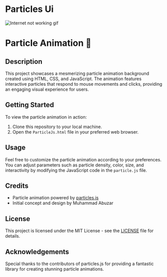 # Particles Ui

![Internet not working gif](https://abuzar-061.github.io/Particle-Using-Js/ParticleJs.png)

# Particle Animation 🎇

## Description
This project showcases a mesmerizing particle animation background created using HTML, CSS, and JavaScript. The animation features interactive particles that respond to mouse movements and clicks, providing an engaging visual experience for users.

## Getting Started
To view the particle animation in action:
1. Clone this repository to your local machine.
2. Open the `ParticleJs.html` file in your preferred web browser.

## Usage
Feel free to customize the particle animation according to your preferences. You can adjust parameters such as particle density, color, size, and interactivity by modifying the JavaScript code in the `particle.js` file.

## Credits
- Particle animation powered by [particles.js](https://github.com/VincentGarreau/particles.js/)
- Initial concept and design by Muhammad Abuzar

## License
This project is licensed under the MIT License - see the [LICENSE](LICENSE) file for details.

## Acknowledgements
Special thanks to the contributors of particles.js for providing a fantastic library for creating stunning particle animations.
